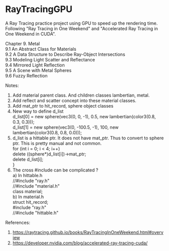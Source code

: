 # RayTracingGPU
A Ray Tracing practice project using GPU to speed up the rendering time. Following "Ray Tracing in One Weekend" and "Accelerated Ray Tracing in One Weekend in CUDA".

 
Chapter 9.  Metal<br/>
  9.1  An Abstract Class for Materials<br/>
  9.2  A Data Structure to Describe Ray-Object Intersections<br/>
  9.3  Modeling Light Scatter and Reflectance<br/>
  9.4  Mirrored Light Reflection<br/>
  9.5  A Scene with Metal Spheres<br/>
  9.6  Fuzzy Reflection<br/>
  
  
Notes:<br/>
1. Add material parent class. And children classes lambertian, metal.<br/>
2. Add reflect and scatter concept into these material classes.<br/> 
3. Add mat_ptr to hit_record, sphere object classes<br/>  
4. New way to define d_list<br/> 
d_list[0] = new sphere(vec3(0, 0, -1), 0.5, new lambertian(color3(0.8, 0.3, 0.3)));<br/>
d_list[1] = new sphere(vec3(0, -100.5, -1), 100, new lambertian(color3(0.8, 0.8, 0.0)));<br/>
5. d_list is a hittable ptr. It does not have mat_ptr. Thus to convert to sphere ptr. This is pretty manual and not common.<br/>
for (int i = 0; i < 4; i++)<br/>
	delete ((sphere*)d_list[i])->mat_ptr;<br/>
	delete d_list[i];<br/>
}<br/>
6. The cross #include can be complicated ?<br/>
a) In hittable.h <br/>
//#include "ray.h"<br/>
//#include "material.h"<br/>
class material;<br/>
b) In material.h <br/>
struct hit_record; <br/>
#include "ray.h"<br/>
//#include "hittable.h"<br/>

 
 
References:  <br />
1) https://raytracing.github.io/books/RayTracingInOneWeekend.html#overview
2) https://developer.nvidia.com/blog/accelerated-ray-tracing-cuda/


